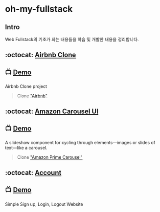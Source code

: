 # oh-my-fullstack

## Intro
Web Fullstack의 기초가 되는 내용들을 학습 및 개발한 내용을 정리합니다.

## :octocat: [Airbnb Clone](https://github.com/doong-jo/oh-my-fullstack/tree/master/airbnb-clone)
## 📺 [Demo](https://doong-airbnb-storybook.netlify.com/)
Airbnb Clone project
> Clone ["Airbnb"](https://www.airbnb.co.kr/)

## :octocat: [Amazon Carousel UI](https://github.com/doong-jo/amazon-carousel)
## 📺 [Demo](https://awesome-carousel.herokuapp.com/)
A slideshow component for cycling through elements—images or slides of text—like a carousel.
> Clone ["Amazon Prime Carousel"](https://www.amazon.co.jp/amazonprime?_encoding=UTF8&%2AVersion%2A=1&%2Aentries%2A=0)


## :octocat: [Account](https://github.com/doong-jo/simple-account)
## 📺 [Demo](https://doong-todo.herokuapp.com/)
Simple Sign up, Login, Logout Website
